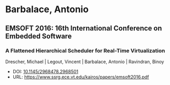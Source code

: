 # Barbalace, Antonio

## EMSOFT 2016: 16th International Conference on Embedded Software

### A Flattened Hierarchical Scheduler for Real-Time Virtualization
Drescher, Michael | Legout, Vincent | Barbalace, Antonio | Ravindran, Binoy
* DOI: [10.1145/2968478.2968501](https://doi.org/10.1145/2968478.2968501)
* URL: <https://www.ssrg.ece.vt.edu/kairos/papers/emsoft2016.pdf>

